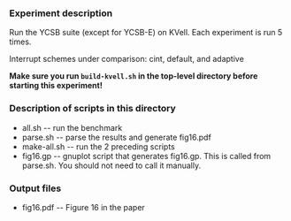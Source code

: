### Experiment description
Run the YCSB suite (except for YCSB-E) on KVell.
Each experiment is run 5 times.

Interrupt schemes under comparison: cint, default, and adaptive

**Make sure you run `build-kvell.sh` in the top-level directory before starting this experiment!**

### Description of scripts in this directory
* all.sh	 	-- run the benchmark
* parse.sh 	-- parse the results and generate fig16.pdf
* make-all.sh	-- run the 2 preceding scripts
* fig16.gp	-- gnuplot script that generates fig16.gp. This is called from parse.sh.
		   You should not need to call it manually.

### Output files
* fig16.pdf	-- Figure 16 in the paper
